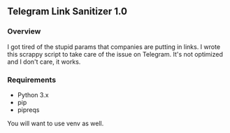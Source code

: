 ## Telegram Link Sanitizer 1.0

### Overview
I got tired of the stupid params that companies are putting in links. I wrote this scrappy script to take care of the issue on Telegram. It's not optimized and I don't care, it works.

### Requirements
- Python 3.x
- pip
- pipreqs

You will want to use venv as well.
